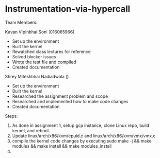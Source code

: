 # Instrumentation-via-hypercall
 
Team Members:

Kavan Vipinbhai Soni (016085966)
- Set up the environment
- Built the kernel
- Rewatched class lectures for reference
- Solved blocker issues
- Wrote the test file and compiled
- Created documentation

Shrey Miteshbhai Nadiadwala ()
- Set up the environment
- Built the kernel
- Researched the assignment problem and scope
- Researched and implemented how to make code changes
- Created documentation

Steps:

1. As done in assignment 1, setup gcp instance, clone Linux repo, build kernel, and reboot.
2. Update linux/arch/x86/kvm/cpuid.c and linux/arch/x86/kvm/vmx/vmx.c
3. compile the kernel code changes by executing sudo make -j && make modules && make install && make modules_install
4. 



